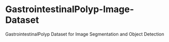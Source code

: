 # GastrointestinalPolyp-Image-Dataset
GastrointestinalPolyp Dataset for Image Segmentation and Object Detection
